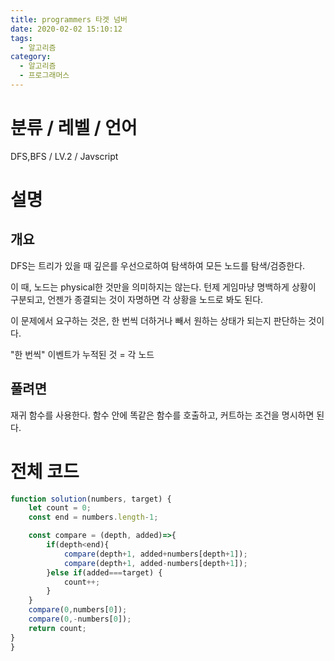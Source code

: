 ```yaml
---
title: programmers 타겟 넘버
date: 2020-02-02 15:10:12
tags:
  - 알고리즘
category:
  - 알고리즘
  - 프로그래머스
---
```


# 분류 / 레벨 / 언어

DFS,BFS / LV.2 / Javscript

# 설명

## 개요

DFS는 트리가 있을 때 깊은를 우선으로하여
탐색하여 모든 노드를 탐색/검증한다.

이 때, 노드는 physical한 것만을 의미하지는 않는다.
턴제 게임마냥 명백하게 상황이 구분되고, 언젠가 종결되는 것이 자명하면 각 상황을 노드로 봐도 된다.

이 문제에서 요구하는 것은,
한 번씩 더하거나 빼서 원하는 상태가 되는지 판단하는 것이다.

"한 번씩" 이벤트가 누적된 것 = 각 노드

## 풀려면

재귀 함수를 사용한다.
함수 안에 똑같은 함수를 호출하고, 커트하는 조건을 명시하면 된다.

# 전체 코드

```javascript
function solution(numbers, target) {
    let count = 0;
    const end = numbers.length-1;

    const compare = (depth, added)=>{
        if(depth<end){
            compare(depth+1, added+numbers[depth+1]);
            compare(depth+1, added-numbers[depth+1]);
        }else if(added===target) {
            count++;
        }
    }
    compare(0,numbers[0]);
    compare(0,-numbers[0]);
    return count;
}
}
```
